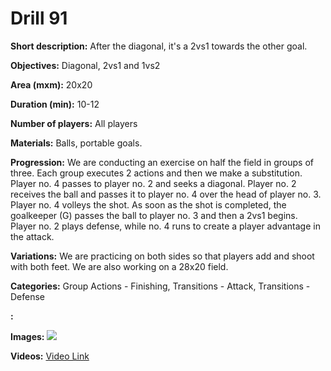 # Drill 91

**Short description:**
After the diagonal, it's a 2vs1 towards the other goal.

**Objectives:**
Diagonal, 2vs1 and 1vs2

**Area (mxm):**
20x20

**Duration (min):**
10-12

**Number of players:**
All players

**Materials:**
Balls, portable goals.

**Progression:**
We are conducting an exercise on half the field in groups of three. Each group executes 2 actions and then we make a substitution. Player no. 4 passes to player no. 2 and seeks a diagonal. Player no. 2 receives the ball and passes it to player no. 4 over the head of player no. 3. Player no. 4 volleys the shot. As soon as the shot is completed, the goalkeeper (G) passes the ball to player no. 3 and then a 2vs1 begins. Player no. 2 plays defense, while no. 4 runs to create a player advantage in the attack.

**Variations:**
We are practicing on both sides so that players add and shoot with both feet. We are also working on a 28x20 field.

**Categories:**
Group Actions - Finishing, Transitions - Attack, Transitions - Defense

**:**


**Images:**
![](https://www.coachingfutsal.com/\images\de8d97e6da2b42c4834334cfd2896ddc53bb0f36e94ed0e3f3248d31c03dcd1aea71ffa64bcf9d2ac57f89268d8b5e252bed1210c47b07f9bb31cc788e4538a84db208ef5eb9f.jpg)

**Videos:**
[Video Link](https://www.youtube.com/embed/hY_TsxK2vrA)

